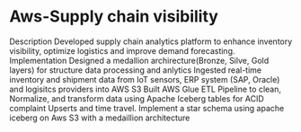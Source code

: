 # Aws-Supply chain visibility
Description
Developed supply chain analytics platform to enhance inventory visibility, optimize logistics and improve demand forecasting.
Implementation
Designed a medallion archirecture(Bronze, Silve, Gold layers) for structure data processing and anlytics
Ingested real-time inventory and shipment data from IoT sensors, ERP system (SAP, Oracle) and logisitcs providers into AWS S3
Built AWS Glue ETL Pipeline to clean, Normalize, and transform data using Apache Iceberg tables for ACID complaint Upserts and time travel.
Implement a star schema using apache iceberg on Aws S3 with a medaillion architecture 
